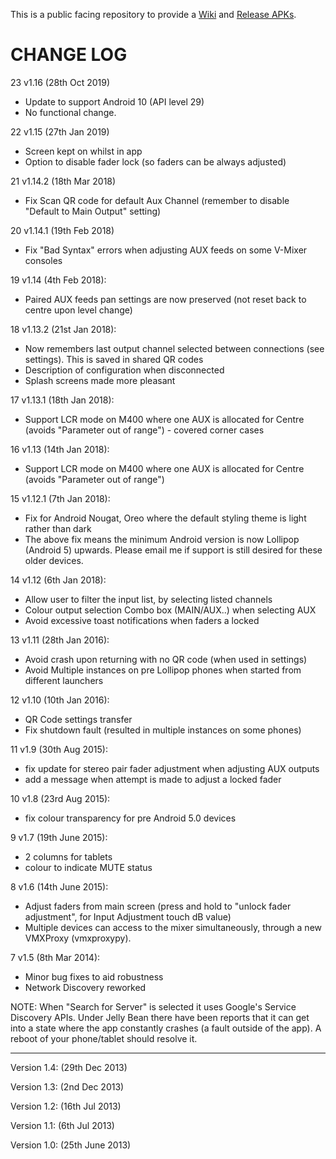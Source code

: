 This is a public facing repository to provide a [Wiki](https://github.com/JamesCC/VMX-Serial-Remote/wiki) and [Release APKs](https://github.com/JamesCC/VMX-Serial-Remote/releases).

# CHANGE LOG

23 v1.16 (28th Oct 2019)
- Update to support Android 10 (API level 29)
- No functional change.

22 v1.15 (27th Jan 2019)
- Screen kept on whilst in app
- Option to disable fader lock (so faders can be always adjusted)

21 v1.14.2 (18th Mar 2018)
- Fix Scan QR code for default Aux Channel (remember to disable "Default to Main Output" setting)

20 v1.14.1 (19th Feb 2018)
- Fix "Bad Syntax" errors when adjusting AUX feeds on some V-Mixer consoles

19 v1.14 (4th Feb 2018):
- Paired AUX feeds pan settings are now preserved (not reset back to centre upon level change)

18 v1.13.2 (21st Jan 2018):
- Now remembers last output channel selected between connections (see settings).  This is saved in shared QR codes
- Description of configuration when disconnected
- Splash screens made more pleasant

17 v1.13.1 (18th Jan 2018):
- Support LCR mode on M400 where one AUX is allocated for Centre (avoids "Parameter out of range") - covered corner cases

16 v1.13 (14th Jan 2018):
- Support LCR mode on M400 where one AUX is allocated for Centre (avoids "Parameter out of range")

15 v1.12.1 (7th Jan 2018):
- Fix for Android Nougat, Oreo where the default styling theme is light rather than dark
- The above fix means the minimum Android version is now Lollipop (Android 5) upwards.  Please email me if support is still desired for these older devices.

14 v1.12 (6th Jan 2018):
- Allow user to filter the input list, by selecting listed channels
- Colour output selection Combo box (MAIN/AUX..) when selecting AUX
- Avoid excessive toast notifications when faders a locked

13 v1.11 (28th Jan 2016):
- Avoid crash upon returning with no QR code (when used in settings)
- Avoid Multiple instances on pre Lollipop phones when started from different launchers

12 v1.10 (10th Jan 2016):
- QR Code settings transfer
- Fix shutdown fault (resulted in multiple instances on some phones)

11 v1.9 (30th Aug 2015):
- fix update for stereo pair fader adjustment when adjusting AUX outputs
- add a message when attempt is made to adjust a locked fader

10 v1.8 (23rd Aug 2015):
- fix colour transparency for pre Android 5.0 devices

9 v1.7 (19th June 2015):
- 2 columns for tablets
- colour to indicate MUTE status

8 v1.6 (14th June 2015):
- Adjust faders from main screen (press and hold to "unlock fader adjustment", for Input Adjustment touch dB value)
- Multiple devices can access to the mixer simultaneously, through a new VMXProxy (vmxproxypy).

7 v1.5 (8th Mar 2014):
- Minor bug fixes to aid robustness
- Network Discovery reworked

NOTE:  When "Search for Server" is selected it uses Google's Service Discovery APIs.  Under Jelly Bean there have been reports that it can get into a state where the app constantly crashes (a fault outside of the app).  A reboot of your phone/tablet should resolve it.

---

Version 1.4: (29th Dec 2013)

Version 1.3: (2nd Dec 2013)

Version 1.2: (16th Jul 2013)

Version 1.1: (6th Jul 2013)

Version 1.0: (25th June 2013)
